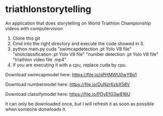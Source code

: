 # triathlonstorytelling
An application that does storytelling on World Triathlon Championship videos with computervision

1. Clone this git  
2. Cmd into the right directory and execute the code showed in 3.
3. python main.py cuda "swimcapdetection .pt Yolo V8 file" "shotclassification .pt Yolo V8 file" "number detection .pt Yolo V8 file" "triathlon video file .mp4"
4. If you are executing it with a cpu, replace cuda by cpu. 

Download swimcapmodel here: https://file.io/xPHMWU0wYBp1

Download numbermodel here: https://file.io/DuNzr6zbX58V

Download classifymodel here: https://file.io/PDyEfG3w816U

It can only be downloaded once, but I will refresh it as soon as possible when someone donwloads it.
